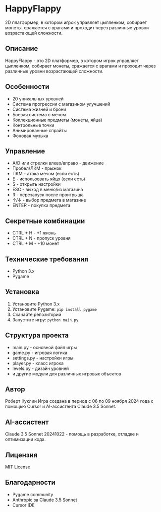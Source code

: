 # HappyFlappy

2D платформер, в котором игрок управляет цыпленком, собирает монеты, сражается с врагами и проходит через различные уровни возрастающей сложности.

## Описание
HappyFlappy - это 2D платформер, в котором игрок управляет цыпленком, собирает монеты, сражается с врагами и проходит через различные уровни возрастающей сложности.

## Особенности
- 20 уникальных уровней
- Система прогрессии с магазином улучшений
- Система жизней и брони
- Боевая система с мечом
- Коллекционные предметы (монеты, яйца)
- Контрольные точки
- Анимированные спрайты
- Фоновая музыка

## Управление
- A/D или стрелки влево/вправо - движение
- Пробел/ЛКМ - прыжок
- ПКМ - атака мечом (если есть)
- E - использовать яйцо (если есть)
- S - открыть настройки
- ESC - выход в меню/из магазина
- R - перезапуск после проигрыша
- ↑/↓ - выбор предмета в магазине
- ENTER - покупка предмета

## Секретные комбинации
- CTRL + H - +1 жизнь
- CTRL + N - пропуск уровня
- CTRL + M - +10 монет

## Технические требования
- Python 3.x
- Pygame

## Установка
1. Установите Python 3.x
2. Установите Pygame: `pip install pygame`
3. Скачайте репозиторий
4. Запустите игру: `python main.py`

## Структура проекта
- main.py - основной файл игры
- game.py - игровая логика
- settings.py - настройки игры
- player.py - класс игрока
- levels.py - дизайн уровней
- и другие модули для различных игровых объектов

## Автор
Роберт Куклин
Игра создана в период с 06 по 09 ноября 2024 года с помощью Cursor и AI-ассистента Claude 3.5 Sonnet.

## AI-ассистент
Claude 3.5 Sonnet 20241022 - помощь в разработке, отладке и оптимизации кода.

## Лицензия
MIT License

## Благодарности
- Pygame community
- Anthropic за Claude 3.5 Sonnet
- Cursor IDE